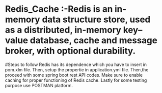 # Redis_Cache :-Redis is an in-memory data structure store, used as a distributed, in-memory key–value database, cache and message broker, with optional durability.
#Steps to follow
Redis has its dependence which you have to insert in pom.xlm file.
Then, setup the propertie in application.yml file.
Then,the proceed with some spring boot rest API codes.
Make sure to enable caching for proper functioning of Redis cache.
Lastly for some testing purpose use POSTMAN platform.
